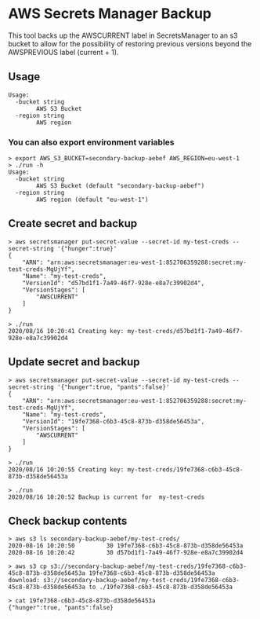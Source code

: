 # AWS Secrets Manager Backup

This tool backs up the AWSCURRENT label in SecretsManager to an s3 bucket to allow for the 
possibility of restoring previous versions beyond the AWSPREVIOUS label (current + 1).

## Usage
```
Usage:
  -bucket string
        AWS S3 Bucket
  -region string
        AWS region
```
### You can also export environment variables
```
> export AWS_S3_BUCKET=secondary-backup-aebef AWS_REGION=eu-west-1
> ./run -h
Usage:
  -bucket string
        AWS S3 Bucket (default "secondary-backup-aebef")
  -region string
        AWS region (default "eu-west-1")
```

## Create secret and backup
```
> aws secretsmanager put-secret-value --secret-id my-test-creds --secret-string '{"hunger":true}'
{
    "ARN": "arn:aws:secretsmanager:eu-west-1:852706359288:secret:my-test-creds-MgUjYf",
    "Name": "my-test-creds",
    "VersionId": "d57bd1f1-7a49-46f7-928e-e8a7c39902d4",
    "VersionStages": [
        "AWSCURRENT"
    ]
}

> ./run
2020/08/16 10:20:41 Creating key: my-test-creds/d57bd1f1-7a49-46f7-928e-e8a7c39902d4
```

## Update secret and backup
```
> aws secretsmanager put-secret-value --secret-id my-test-creds --secret-string '{"hunger":true, "pants":false}'
{
    "ARN": "arn:aws:secretsmanager:eu-west-1:852706359288:secret:my-test-creds-MgUjYf",
    "Name": "my-test-creds",
    "VersionId": "19fe7368-c6b3-45c8-873b-d358de56453a",
    "VersionStages": [
        "AWSCURRENT"
    ]
}

> ./run
2020/08/16 10:20:55 Creating key: my-test-creds/19fe7368-c6b3-45c8-873b-d358de56453a

> ./run
2020/08/16 10:20:52 Backup is current for  my-test-creds
```

## Check backup contents
```
> aws s3 ls secondary-backup-aebef/my-test-creds/
2020-08-16 10:20:50         30 19fe7368-c6b3-45c8-873b-d358de56453a
2020-08-16 10:20:42         30 d57bd1f1-7a49-46f7-928e-e8a7c39902d4

> aws s3 cp s3://secondary-backup-aebef/my-test-creds/19fe7368-c6b3-45c8-873b-d358de56453a 19fe7368-c6b3-45c8-873b-d358de56453a
download: s3://secondary-backup-aebef/my-test-creds/19fe7368-c6b3-45c8-873b-d358de56453a to ./19fe7368-c6b3-45c8-873b-d358de56453a

> cat 19fe7368-c6b3-45c8-873b-d358de56453a
{"hunger":true, "pants":false}
```

